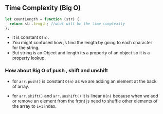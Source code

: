 ## Time Complexity (Big O)

```js
let countLength = function (str) {
  return str.length; //what will be the time complexity
};
```

- It is constant `O(n)`.
- You might confused how js find the length by going to each character for the string.
- But string is an Object and length its a property of an object so it is a property lookup.

### How about Big O of push , shift and unshift

- for `arr.push()` is constant `O(n)` as we are adding an element at the back of array.

- for `arr.shift()` and `arr.unshift()` it is linear `O(n)` because when we add or remove an element from the front js need to shuffle other elements of the array to `i+1` index.
